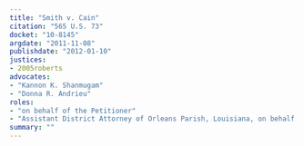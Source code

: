 ```yaml
---
title: "Smith v. Cain"
citation: "565 U.S. 73"
docket: "10-8145"
argdate: "2011-11-08"
publishdate: "2012-01-10"
justices:
- 2005roberts
advocates:
- "Kannon K. Shanmugam"
- "Donna R. Andrieu"
roles:
- "on behalf of the Petitioner"
- "Assistant District Attorney of Orleans Parish, Louisiana, on behalf of the Respondent"
summary: ""
---
```


